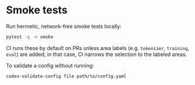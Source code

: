 # Smoke tests

Run hermetic, network-free smoke tests locally:

```bash
pytest -q -m smoke
```

CI runs these by default on PRs unless area labels (e.g. `tokenizer`, `training`, `eval`) are added; in that case, CI narrows the selection to the labeled areas.

To validate a config without running:

```bash
codex-validate-config file path/to/config.yaml
```
